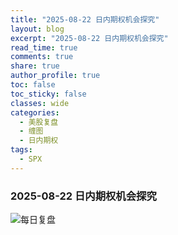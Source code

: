 ```yaml
---
title: "2025-08-22 日内期权机会探究"
layout: blog
excerpt: "2025-08-22 日内期权机会探究"
read_time: true
comments: true
share: true
author_profile: true
toc: false
toc_sticky: false
classes: wide
categories:
  - 美股复盘
  - 缠图
  - 日内期权
tags:
  - SPX
---
```


### 2025-08-22 日内期权机会探究

![每日复盘](https://image.olim.cc/2025/2025-08-22-期权机会探究.jpg)

